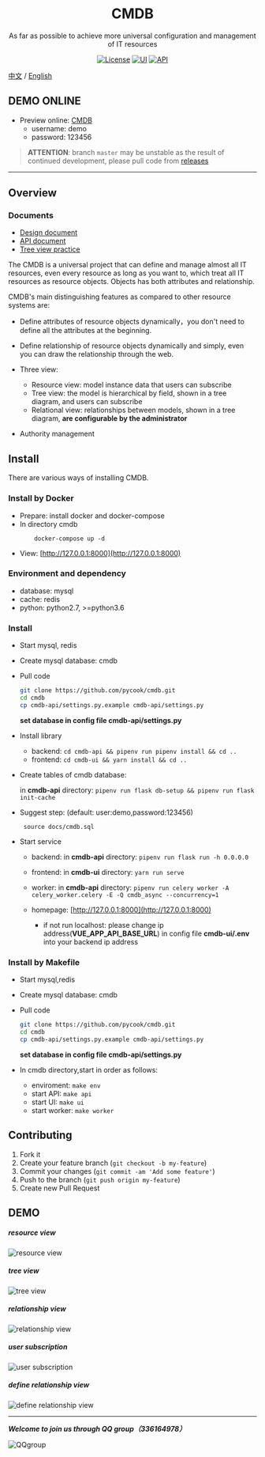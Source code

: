 <h1 align="center">CMDB</h1>
<div align="center">

As far as possible to achieve more universal configuration and management of IT resources
</div>

<div align="center">

[![License](https://img.shields.io/badge/License-GPLv2-brightgreen)](https://github.com/pycook/cmdb/blob/master/LICENSE)
[![UI](https://img.shields.io/badge/UI-Ant%20Design%20Pro%20Vue-brightgreen)](https://github.com/sendya/ant-design-pro-vue) 
[![API](https://img.shields.io/badge/API-Flask-brightgreen)](https://github.com/pallets/flask) 

</div>


[中文](README.md) / [English](README_en.md)

## DEMO ONLINE
- Preview online: [CMDB](http://121.42.12.46:8000)
    - username: demo
    - password: 123456
    
> **ATTENTION**: branch `master` may be unstable as the result of continued development, please pull code from  [releases](https://github.com/pycook/cmdb/releases)

----
## Overview
### Documents
- [Design document](https://zhuanlan.zhihu.com/p/98453732)
- [API document](https://github.com/pycook/cmdb/tree/master/docs)
- [Tree view practice](https://mp.weixin.qq.com/s/EflmmJ-qdUkddTx2hRt3pA)

The CMDB is a universal project that can define and manage almost all IT resources, even every resource as long as you want to, which treat all IT resources as resource objects. Objects has both attributes  and relationship.

CMDB's main distinguishing features as compared to other resource systems are:
- Define attributes of resource objects dynamically，you don't need to define all the attributes at the beginning.
- Define relationship of resource objects dynamically and simply, even you can draw the relationship through the web.
- Three view:
    - Resource view: model instance data that users can subscribe
    - Tree view: the model is hierarchical by field, shown in a tree diagram, and users can subscribe
    - Relational view: relationships between models, shown in a tree diagram, **are configurable by the administrator**

- Authority management


## Install

There are various ways of installing CMDB.

### Install by Docker
- Prepare: install docker and docker-compose
- In directory cmdb
    ```
        docker-compose up -d
    ```
- View: [http://127.0.0.1:8000](http://127.0.0.1:8000)

### Environment and dependency
- database: mysql
- cache: redis
- python: python2.7, >=python3.6

### Install
- Start mysql, redis
- Create mysql database: cmdb
- Pull code
    ```bash
    git clone https://github.com/pycook/cmdb.git
    cd cmdb
    cp cmdb-api/settings.py.example cmdb-api/settings.py
    ```
    **set database in config file cmdb-api/settings.py**

- Install library
  - backend: ```cd cmdb-api && pipenv run pipenv install && cd ..```
  - frontend: ```cd cmdb-ui && yarn install && cd ..```
  
- Create tables of cmdb database:
    
  in **cmdb-api** directory: ```pipenv run flask db-setup && pipenv run flask init-cache```
- Suggest step: (default:  user:demo,password:123456)

    ``` source docs/cmdb.sql```

- Start service
  - backend: in **cmdb-api** directory: ```pipenv run flask run -h 0.0.0.0```
  - frontend: in **cmdb-ui** directory: ```yarn run serve```
  - worker: in **cmdb-api** directory: ```pipenv run celery worker -A celery_worker.celery -E -Q cmdb_async --concurrency=1```
  
  - homepage:  [http://127.0.0.1:8000](http://127.0.0.1:8000)
    - if not run localhost: please change ip address(**VUE_APP_API_BASE_URL**) in config file **cmdb-ui/.env** into your backend ip address

### Install by Makefile
- Start mysql,redis
- Create mysql database: cmdb
- Pull code
    ```bash
    git clone https://github.com/pycook/cmdb.git
    cd cmdb
    cp cmdb-api/settings.py.example cmdb-api/settings.py
    ```
    **set database in config file cmdb-api/settings.py**

- In cmdb directory,start in order as follows:
    - enviroment: ```make env```
    - start API: ```make api```
    - start UI: ```make ui```
    - start worker: ```make worker```
    
## Contributing

1. Fork it
1. Create your feature branch (`git checkout -b my-feature`)
1. Commit your changes (`git commit -am 'Add some feature'`)
1. Push to the branch (`git push origin my-feature`)
1. Create new Pull Request


## DEMO
##### resource view
![resource view](https://raw.githubusercontent.com/pycook/cmdb/master/cmdb-ui/public/cmdb-ci.jpeg) 

##### tree view
![tree view](https://raw.githubusercontent.com/pycook/cmdb/master/cmdb-ui/public/cmdb-tree.jpeg) 

##### relationship view
![relationship view](https://raw.githubusercontent.com/pycook/cmdb/master/cmdb-ui/public/cmdb-relation.jpeg) 

##### user subscription
![user subscription](https://raw.githubusercontent.com/pycook/cmdb/master/cmdb-ui/public/cmdb-preference.jpeg)

##### define relationship view
![define relationship view](https://raw.githubusercontent.com/pycook/cmdb/master/cmdb-ui/public/cmdb-relation-define.jpeg)

-----
_**Welcome to join us through QQ group（336164978）**_

![QQgroup](cmdb-ui/public/qr_code.jpg)
